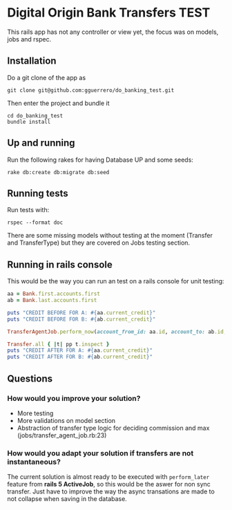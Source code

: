 # Digital Origin Bank Transfers TEST
This rails app has not any controller or view yet, the focus was on models, jobs 
and rspec.

## Installation
Do a git clone of the app as

```
git clone git@github.com:gguerrero/do_banking_test.git
```

Then enter the project and bundle it

```
cd do_banking_test
bundle install
```

## Up and running
Run the following rakes for having Database UP and some seeds:

```
rake db:create db:migrate db:seed
```

## Running tests
Run tests with:

```
rspec --format doc
```

There are some missing models without testing at the moment (Transfer and TransferType) but they are 
covered on Jobs testing section.

## Running in rails console
This would be the way you can run an test on a rails console for unit testing:

```ruby
aa = Bank.first.accounts.first
ab = Bank.last.accounts.first

puts "CREDIT BEFORE FOR A: #{aa.current_credit}"
puts "CREDIT BEFORE FOR B: #{ab.current_credit}"

TransferAgentJob.perform_now(account_from_id: aa.id, account_to: ab.id, quantity_to_transfer: 3505)

Transfer.all { |t| pp t.inspect }
puts "CREDIT AFTER FOR A: #{aa.current_credit}"
puts "CREDIT AFTER FOR B: #{ab.current_credit}"
```

## Questions

### How would you improve your solution?
* More testing
* More validations on model section
* Abstraction of transfer type logic for deciding commission and max (jobs/transfer_agent_job.rb:23)

### How would you adapt your solution if transfers are not instantaneous?
The current solution is almost ready to be executed with ```perform_later``` feature from 
**rails 5 ActiveJob**, so this would be the aswer for non sync transfer. Just have to improve the way the async transations are made to not collapse when saving in the database.
